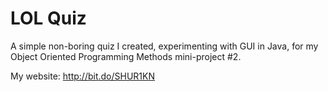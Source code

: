 # LOL Quiz
 
A simple non-boring quiz I created, experimenting with GUI in Java, for my Object Oriented Programming Methods mini-project #2.

My website: http://bit.do/SHUR1KN